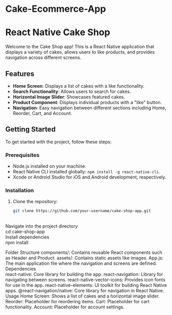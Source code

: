 # Cake-Ecommerce-App
# React Native Cake Shop

Welcome to the Cake Shop app! This is a React Native application that displays a variety of cakes, allows users to like products, and provides navigation across different screens.

## Features

- **Home Screen**: Displays a list of cakes with a like functionality.
- **Search Functionality**: Allows users to search for cakes.
- **Horizontal Image Slider**: Showcases featured cakes.
- **Product Component**: Displays individual products with a "like" button.
- **Navigation**: Easy navigation between different sections including Home, Reorder, Cart, and Account.

## Getting Started

To get started with the project, follow these steps:

### Prerequisites

- Node.js installed on your machine.
- React Native CLI installed globally: `npm install -g react-native-cli`.
- Xcode or Android Studio for iOS and Android development, respectively.

### Installation

1. Clone the repository:
   ```bash
   git clone https://github.com/your-username/cake-shop-app.git

<br>Navigate into the project directory<br>
cd cake-shop-app
<br>Install dependencies<br>
npm install

Folder Structure
components/: Contains reusable React components such as Header and Product.
assets/: Contains static assets like images.
App.js: The main application file where the navigation and screens are defined.
<br>Dependencies<br>
react-native: Core library for building the app.
react-navigation: Library for navigating between screens.
react-native-vector-icons: Provides icon fonts for use in the app.
react-native-elements: UI toolkit for building React Native apps.
@react-navigation/native: Core library for navigation in React Native.
Usage
Home Screen: Shows a list of cakes and a horizontal image slider.
Reorder: Placeholder for reordering items.
Cart: Placeholder for cart functionality.
Account: Placeholder for account settings.
